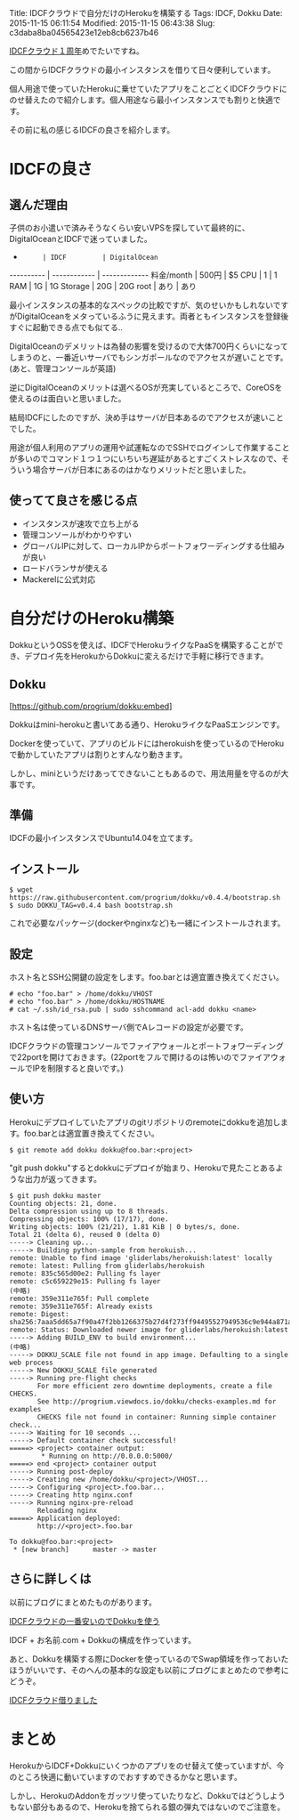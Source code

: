 Title: IDCFクラウドで自分だけのHerokuを構築する
Tags: IDCF, Dokku
Date: 2015-11-15 06:11:54
Modified: 2015-11-15 06:43:38
Slug: c3daba8ba04565423e12eb8cb6237b46

[IDCFクラウド１周年](http://www.idcf.jp/cloud/cp/1st-present.html "IDCFクラウド１周年ありがとうキャンペーン！")めでたいですね。

この間からIDCFクラウドの最小インスタンスを借りて日々便利しています。

個人用途で使っていたHerokuに乗せていたアプリをことごとくIDCFクラウドにのせ替えたので紹介します。個人用途なら最小インスタンスでも割りと快適です。

その前に私の感じるIDCFの良さを紹介します。

# IDCFの良さ

## 選んだ理由

子供のお小遣いで済みそうなくらい安いVPSを探していて最終的に、DigitalOceanとIDCFで迷っていました。

-          | IDCF         | DigitalOcean
---------- | ------------ | -------------
料金/month | 500円        | $5
CPU        | 1            | 1
RAM        | 1G           | 1G
Storage    | 20G          | 20G
root       | あり         | あり

最小インスタンスの基本的なスペックの比較ですが、気のせいかもしれないですがDigitalOceanをメタっているふうに見えます。両者ともインスタンスを登録後すぐに起動できる点でも似てる..

DigitalOceanのデメリットは為替の影響を受けるので大体700円くらいになってしまうのと、一番近いサーバでもシンガポールなのでアクセスが遅いことです。(あと、管理コンソールが英語)

逆にDigitalOceanのメリットは選べるOSが充実しているところで、CoreOSを使えるのは面白いと思いました。

結局IDCFにしたのですが、決め手はサーバが日本あるのでアクセスが速いことでした。

用途が個人利用のアプリの運用や試運転なのでSSHでログインして作業することが多いのでコマンド１つ１つにいちいち遅延があるとすごくストレスなので、そういう場合サーバが日本にあるのはかなりメリットだと思いました。

## 使ってて良さを感じる点

* インスタンスが速攻で立ち上がる
* 管理コンソールがわかりやすい
* グローバルIPに対して、ローカルIPからポートフォワーディングする仕組みが良い
* ロードバランサが使える
* Mackerelに公式対応

# 自分だけのHeroku構築

DokkuというOSSを使えば、IDCFでHerokuライクなPaaSを構築することができ、デプロイ先をHerokuからDokkuに変えるだけで手軽に移行できます。

## Dokku

[https://github.com/progrium/dokku:embed]

Dokkuはmini-herokuと書いてある通り、HerokuライクなPaaSエンジンです。

Dockerを使っていて、アプリのビルドにはherokuishを使っているのでHerokuで動かしていたアプリは割りとすんなり動きます。

しかし、miniというだけあってできないこともあるので、用法用量を守るのが大事です。

## 準備

IDCFの最小インスタンスでUbuntu14.04を立てます。

## インストール

```
$ wget https://raw.githubusercontent.com/progrium/dokku/v0.4.4/bootstrap.sh
$ sudo DOKKU_TAG=v0.4.4 bash bootstrap.sh
```

これで必要なパッケージ(dockerやnginxなど)も一緒にインストールされます。

## 設定

ホスト名とSSH公開鍵の設定をします。foo.barと<name>は適宜置き換えてください。

```
# echo "foo.bar" > /home/dokku/VHOST
# echo "foo.bar" > /home/dokku/HOSTNAME
# cat ~/.ssh/id_rsa.pub | sudo sshcommand acl-add dokku <name>
```

ホスト名は使っているDNSサーバ側でAレコードの設定が必要です。

IDCFクラウドの管理コンソールでファイアウォールとポートフォワーディングで22portを開けておきます。(22portをフルで開けるのは怖いのでファイアウォールでIPを制限すると良いです。)

## 使い方

Herokuにデプロイしていたアプリのgitリポジトリのremoteにdokkuを追加します。foo.barと<project>は適宜置き換えてください。

```
$ git remote add dokku dokku@foo.bar:<project>
```

"git push dokku"するとdokkuにデプロイが始まり、Herokuで見たことあるような出力が返ってきます。

```
$ git push dokku master
Counting objects: 21, done.
Delta compression using up to 8 threads.
Compressing objects: 100% (17/17), done.
Writing objects: 100% (21/21), 1.81 KiB | 0 bytes/s, done.
Total 21 (delta 6), reused 0 (delta 0)
-----> Cleaning up...
-----> Building python-sample from herokuish...
remote: Unable to find image 'gliderlabs/herokuish:latest' locally
remote: latest: Pulling from gliderlabs/herokuish
remote: 835c565d00e2: Pulling fs layer
remote: c5c659229e15: Pulling fs layer
(中略)
remote: 359e311e765f: Pull complete
remote: 359e311e765f: Already exists
remote: Digest: sha256:7aaa5dd65a7f90a47f2bb1266375b27d4f273ff94495527949536c9e944a871a
remote: Status: Downloaded newer image for gliderlabs/herokuish:latest
-----> Adding BUILD_ENV to build environment...
(中略)
-----> DOKKU_SCALE file not found in app image. Defaulting to a single web process
-----> New DOKKU_SCALE file generated
-----> Running pre-flight checks
       For more efficient zero downtime deployments, create a file CHECKS.
       See http://progrium.viewdocs.io/dokku/checks-examples.md for examples
       CHECKS file not found in container: Running simple container check...
-----> Waiting for 10 seconds ...
-----> Default container check successful!
=====> <project> container output:
        * Running on http://0.0.0.0:5000/
=====> end <project> container output
-----> Running post-deploy
-----> Creating new /home/dokku/<project>/VHOST...
-----> Configuring <project>.foo.bar...
-----> Creating http nginx.conf
-----> Running nginx-pre-reload
       Reloading nginx
=====> Application deployed:
       http://<project>.foo.bar

To dokku@foo.bar:<project>
 * [new branch]      master -> master
```

## さらに詳しくは

以前にブログにまとめたものがあります。

[IDCFクラウドの一番安いのでDokkuを使う](http://blog.muuny-blue.info/9375084629cd055e6b819053bc9714de.html "IDCFクラウドの一番安いのでDokkuを使う")

IDCF + お名前.com + Dokkuの構成を作っています。

あと、Dokkuを構築する際にDockerを使っているのでSwap領域を作っておいたほうがいいです、そのへんの基本的な設定も以前にブログにまとめたので参考にどうぞ。

[IDCFクラウド借りました](http://blog.muuny-blue.info/50982fb2f2cfa186d335310461dfa2be.html "IDCFクラウド借りました")

# まとめ

HerokuからIDCF+Dokkuにいくつかのアプリをのせ替えて使っていますが、今のところ快適に動いていますのでおすすめできるかなと思います。

しかし、HerokuのAddonをガッツリ使っていたりなど、Dokkuではどうしようもない部分もあるので、Herokuを捨てられる銀の弾丸ではないのでご注意を。